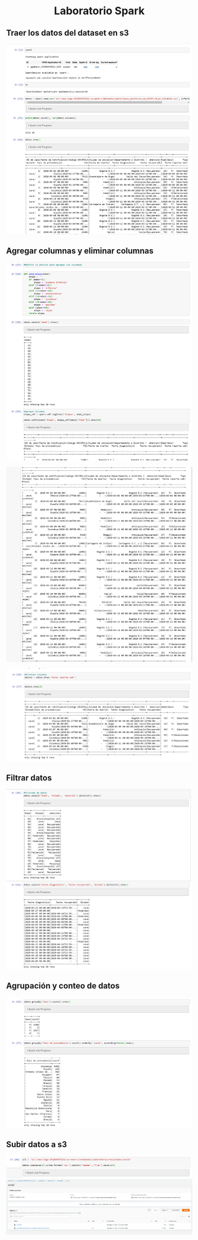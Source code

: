 # <div align="center">Laboratorio Spark</div>


## Traer los datos del dataset en s3
![](images/1.PNG)

## Agregar columnas y eliminar columnas
![](images/2.PNG)

![](images/3.PNG)

![](images/4.PNG)

## Filtrar datos
![](images/5.PNG)

## Agrupación y conteo de datos
![](images/6.PNG)

## Subir datos a s3
![](images/7.PNG)
![](images/8.PNG)

